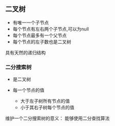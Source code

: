 ## 二叉树
- 有唯一一个子节点
- 每个节点有左右两个子节点,可以为null
- 每个节点最多有一个父节点
- 每个节点的左子数也是二叉树

具有天然的递归结构

### 二分搜索树
- 是二叉树
- 每一个节点的值

  - 大于左子树所有节点的值
  - 小于其右子树每个节点的值
  
维护一个二分搜索树的意义： 能够使用二分查找算法






